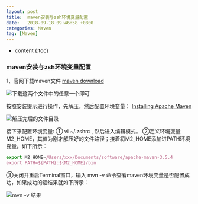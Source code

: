```yaml
---
layout: post
title:  maven安装与zsh环境变量配置
date:   2018-09-18 09:46:58 +0800
categories: Maven
tag: [Maven]
---
```


* content
{:toc}




### maven安装与zsh环境变量配置

1、官网下载maven文件
[maven download](https://maven.apache.org/download.cgi)

![下载这两个文件中的任意一个即可](https://tinytongtong-1255688482.cos.ap-beijing.myqcloud.com/WX20180918-092916.png)

按照安装提示进行操作，先解压，然后配置环境变量：
[Installing Apache Maven](https://maven.apache.org/install.html)

![解压完后的文件目录](https://tinytongtong-1255688482.cos.ap-beijing.myqcloud.com/WX20180918-093811%402x.png)

接下来配置环境变量:
① vi ~/.zshrc ,  然后进入编辑模式。
②定义环境变量M2_HOME，其值为刚才解压好的文件路径；接着将M2_HOME添加进PATH环境变量。如下所示：

```javascript
export M2_HOME=/Users/xxx/Documents/software/apache-maven-3.5.4
export PATH=${PATH}:${M2_HOME}/bin
```

③关闭并重启Terminal窗口，输入 mvn -v 命令查看maven环境变量是否配置成功，如果成功的话结果就如下所示：

![mvn -v 结果](https://tinytongtong-1255688482.cos.ap-beijing.myqcloud.com/WX20180918-094447.png)
